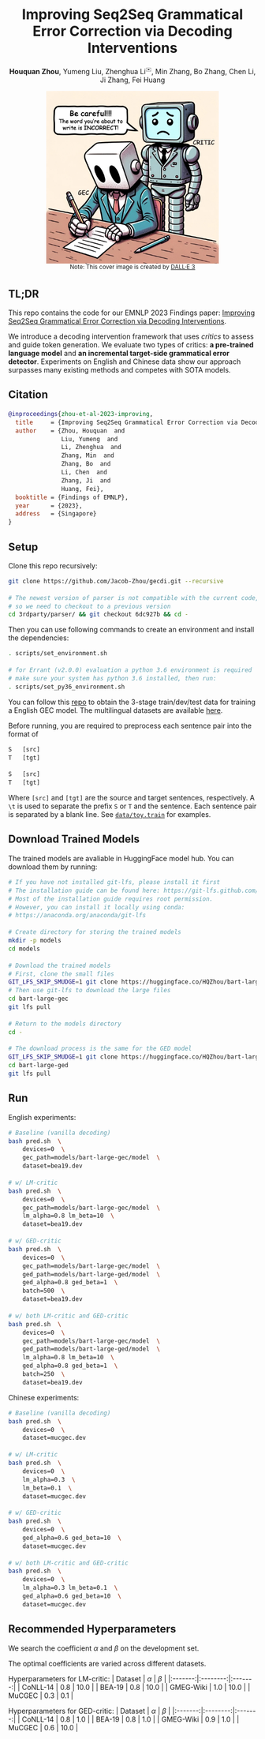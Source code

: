 <div align="center">

# Improving Seq2Seq Grammatical Error Correction via Decoding Interventions
__Houquan Zhou__, Yumeng Liu, Zhenghua Li<sup title="Corresponding author" style="font-size:10px">✉️</sup>, Min Zhang, Bo Zhang, Chen Li, Ji Zhang, Fei Huang

</div>

<!-- A image -->
<div align="center">
<img src="assets/cover-2.jpg" width="350" height="350" alt="cover" align=center />
<br>
<sup align=center>Note: This cover image is created by <a href="https://openai.com/dall-e-3">DALL·E 3</a></sup>
</div>
</div>

## TL;DR
This repo contains the code for our EMNLP 2023 Findings paper: [Improving Seq2Seq Grammatical Error Correction via Decoding Interventions](https://arxiv.org/abs/2310.14534).

We introduce a decoding intervention framework that uses *critics* to assess and guide token generation.
We evaluate two types of critics: **a pre-trained language model** and **an incremental target-side grammatical error detector**.
Experiments on English and Chinese data show our approach surpasses many existing methods and competes with SOTA models.

## Citation
```bib
@inproceedings{zhou-et-al-2023-improving,
  title     = {Improving Seq2Seq Grammatical Error Correction via Decoding Interventions},
  author    = {Zhou, Houquan  and
               Liu, Yumeng  and
               Li, Zhenghua  and
               Zhang, Min  and
               Zhang, Bo  and
               Li, Chen  and
               Zhang, Ji  and
               Huang, Fei},
  booktitle = {Findings of EMNLP},
  year      = {2023},
  address   = {Singapore}
}
```

## Setup

Clone this repo recursively:
```sh
git clone https://github.com/Jacob-Zhou/gecdi.git --recursive

# The newest version of parser is not compatible with the current code, 
# so we need to checkout to a previous version
cd 3rdparty/parser/ && git checkout 6dc927b && cd -
```

Then you can use following commands to create an environment and install the dependencies:
```sh
. scripts/set_environment.sh

# for Errant (v2.0.0) evaluation a python 3.6 environment is required
# make sure your system has python 3.6 installed, then run:
. scripts/set_py36_environment.sh
```


You can follow this [repo](https://github.com/HillZhang1999/SynGEC) to obtain the 3-stage train/dev/test data for training a English GEC model.
The multilingual datasets are available [here](https://github.com/google-research-datasets/clang8).

Before running, you are required to preprocess each sentence pair into the format of 
```txt
S   [src]
T   [tgt]

S   [src]
T   [tgt]
```
Where `[src]` and `[tgt]` are the source and target sentences, respectively.
A `\t` is used to separate the prefix `S` or `T` and the sentence.
Each sentence pair is separated by a blank line.
See [`data/toy.train`](data/toy.train) for examples.


## Download Trained Models
The trained models are avaliable in HuggingFace model hub.
You can download them by running:
```sh
# If you have not installed git-lfs, please install it first
# The installation guide can be found here: https://git-lfs.github.com/
# Most of the installation guide requires root permission.
# However, you can install it locally using conda:
# https://anaconda.org/anaconda/git-lfs

# Create directory for storing the trained models
mkdir -p models
cd models

# Download the trained models
# First, clone the small files
GIT_LFS_SKIP_SMUDGE=1 git clone https://huggingface.co/HQZhou/bart-large-gec
# Then use git-lfs to download the large files
cd bart-large-gec
git lfs pull

# Return to the models directory
cd -

# The download process is the same for the GED model
GIT_LFS_SKIP_SMUDGE=1 git clone https://huggingface.co/HQZhou/bart-large-ged
cd bart-large-ged
git lfs pull
```



## Run

English experiments:
```sh
# Baseline (vanilla decoding)
bash pred.sh  \
    devices=0  \
    gec_path=models/bart-large-gec/model  \
    dataset=bea19.dev

# w/ LM-critic
bash pred.sh  \
    devices=0  \
    gec_path=models/bart-large-gec/model  \
    lm_alpha=0.8 lm_beta=10  \
    dataset=bea19.dev

# w/ GED-critic
bash pred.sh  \
    devices=0  \
    gec_path=models/bart-large-gec/model  \
    ged_path=models/bart-large-ged/model  \
    ged_alpha=0.8 ged_beta=1  \
    batch=500  \
    dataset=bea19.dev

# w/ both LM-critic and GED-critic
bash pred.sh  \
    devices=0  \
    gec_path=models/bart-large-gec/model  \
    ged_path=models/bart-large-ged/model  \
    lm_alpha=0.8 lm_beta=10  \
    ged_alpha=0.8 ged_beta=1  \
    batch=250  \
    dataset=bea19.dev
```

Chinese experiments:
```sh
# Baseline (vanilla decoding)
bash pred.sh  \
    devices=0  \
    dataset=mucgec.dev

# w/ LM-critic
bash pred.sh  \
    devices=0  \
    lm_alpha=0.3  \
    lm_beta=0.1  \
    dataset=mucgec.dev

# w/ GED-critic
bash pred.sh  \
    devices=0  \
    ged_alpha=0.6 ged_beta=10  \
    dataset=mucgec.dev

# w/ both LM-critic and GED-critic
bash pred.sh  \
    devices=0  \
    lm_alpha=0.3 lm_beta=0.1  \
    ged_alpha=0.6 ged_beta=10  \
    dataset=mucgec.dev
```

## Recommended Hyperparameters
We search the coefficient $\alpha$ and $\beta$ on the development set.

The optimal coefficients are varied across different datasets.

Hyperparameters for LM-critic:
| Dataset | $\alpha$ | $\beta$ |
|:-------:|:--------:|:-------:|
| CoNLL-14 | 0.8 | 10.0 |
| BEA-19 | 0.8 | 10.0 |
| GMEG-Wiki | 1.0 | 10.0 |
| MuCGEC | 0.3 | 0.1 |

Hyperparameters for GED-critic:
| Dataset | $\alpha$ | $\beta$ |
|:-------:|:--------:|:-------:|
| CoNLL-14 | 0.8 | 1.0 |
| BEA-19 | 0.8 | 1.0 |
| GMEG-Wiki | 0.9 | 1.0 |
| MuCGEC | 0.6 | 10.0 |